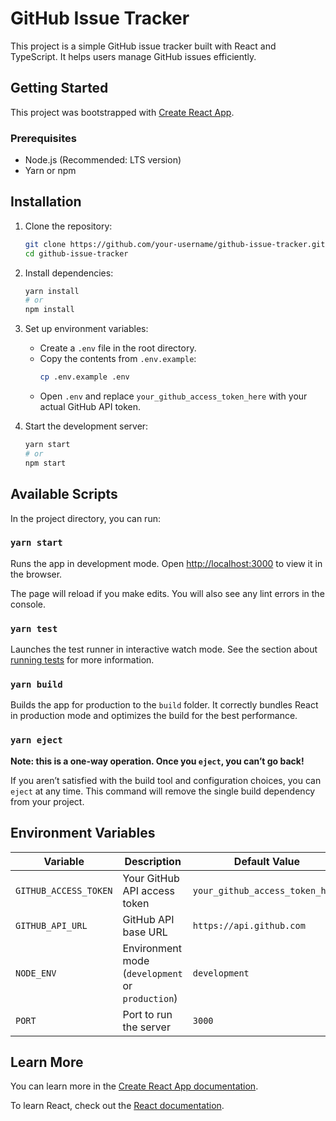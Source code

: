 # GitHub Issue Tracker

This project is a simple GitHub issue tracker built with React and TypeScript. It helps users manage GitHub issues efficiently.

## Getting Started

This project was bootstrapped with [Create React App](https://github.com/facebook/create-react-app).

### Prerequisites

- Node.js (Recommended: LTS version)
- Yarn or npm

## Installation

1. Clone the repository:

   ```sh
   git clone https://github.com/your-username/github-issue-tracker.git
   cd github-issue-tracker
   ```

2. Install dependencies:

   ```sh
   yarn install
   # or
   npm install
   ```

3. Set up environment variables:

   - Create a `.env` file in the root directory.
   - Copy the contents from `.env.example`:
     ```sh
     cp .env.example .env
     ```
   - Open `.env` and replace `your_github_access_token_here` with your actual GitHub API token.

4. Start the development server:
   ```sh
   yarn start
   # or
   npm start
   ```

## Available Scripts

In the project directory, you can run:

### `yarn start`

Runs the app in development mode.
Open [http://localhost:3000](http://localhost:3000) to view it in the browser.

The page will reload if you make edits.
You will also see any lint errors in the console.

### `yarn test`

Launches the test runner in interactive watch mode.
See the section about [running tests](https://facebook.github.io/create-react-app/docs/running-tests) for more information.

### `yarn build`

Builds the app for production to the `build` folder.
It correctly bundles React in production mode and optimizes the build for the best performance.

### `yarn eject`

**Note: this is a one-way operation. Once you `eject`, you can’t go back!**

If you aren’t satisfied with the build tool and configuration choices, you can `eject` at any time. This command will remove the single build dependency from your project.

## Environment Variables

| Variable              | Description                                      | Default Value                   |
| --------------------- | ------------------------------------------------ | ------------------------------- |
| `GITHUB_ACCESS_TOKEN` | Your GitHub API access token                     | `your_github_access_token_here` |
| `GITHUB_API_URL`      | GitHub API base URL                              | `https://api.github.com`        |
| `NODE_ENV`            | Environment mode (`development` or `production`) | `development`                   |
| `PORT`                | Port to run the server                           | `3000`                          |

## Learn More

You can learn more in the [Create React App documentation](https://facebook.github.io/create-react-app/docs/getting-started).

To learn React, check out the [React documentation](https://reactjs.org/).
